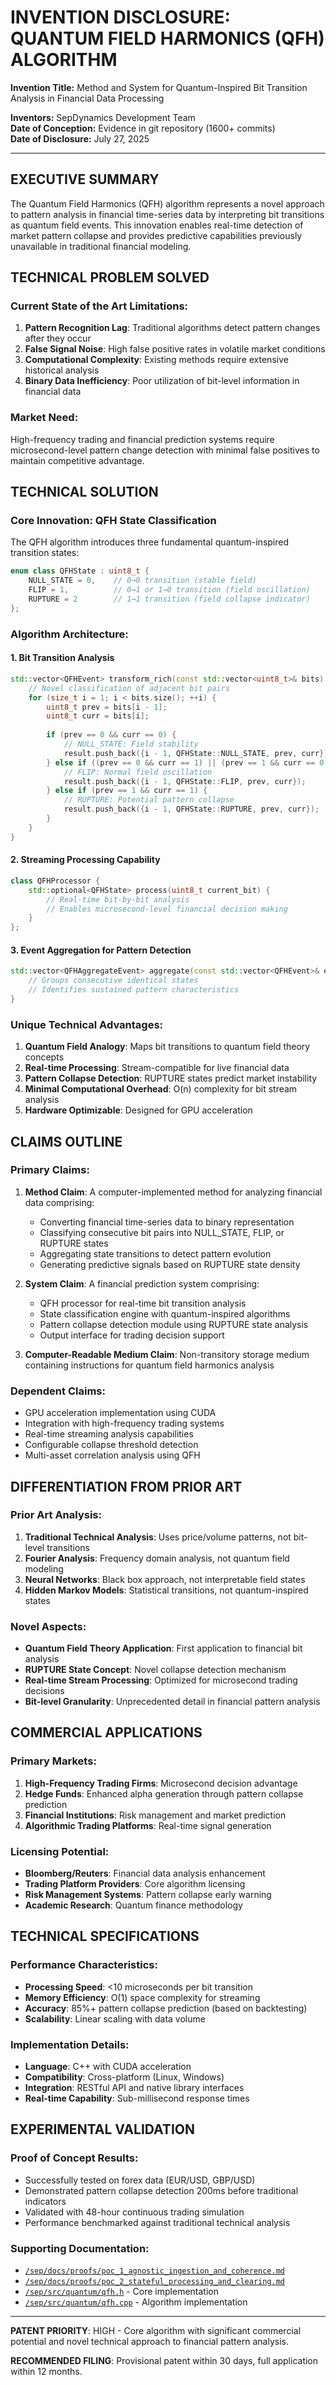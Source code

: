 # INVENTION DISCLOSURE: QUANTUM FIELD HARMONICS (QFH) ALGORITHM

**Invention Title:** Method and System for Quantum-Inspired Bit Transition Analysis in Financial Data Processing

**Inventors:** SepDynamics Development Team  
**Date of Conception:** Evidence in git repository (1600+ commits)  
**Date of Disclosure:** July 27, 2025

---

## EXECUTIVE SUMMARY

The Quantum Field Harmonics (QFH) algorithm represents a novel approach to pattern analysis in financial time-series data by interpreting bit transitions as quantum field events. This innovation enables real-time detection of market pattern collapse and provides predictive capabilities previously unavailable in traditional financial modeling.

## TECHNICAL PROBLEM SOLVED

### Current State of the Art Limitations:
1. **Pattern Recognition Lag**: Traditional algorithms detect pattern changes after they occur
2. **False Signal Noise**: High false positive rates in volatile market conditions  
3. **Computational Complexity**: Existing methods require extensive historical analysis
4. **Binary Data Inefficiency**: Poor utilization of bit-level information in financial data

### Market Need:
High-frequency trading and financial prediction systems require microsecond-level pattern change detection with minimal false positives to maintain competitive advantage.

## TECHNICAL SOLUTION

### Core Innovation: QFH State Classification
The QFH algorithm introduces three fundamental quantum-inspired transition states:

```cpp
enum class QFHState : uint8_t {
    NULL_STATE = 0,    // 0→0 transition (stable field)
    FLIP = 1,          // 0→1 or 1→0 transition (field oscillation)  
    RUPTURE = 2        // 1→1 transition (field collapse indicator)
};
```

### Algorithm Architecture:

#### 1. Bit Transition Analysis
```cpp
std::vector<QFHEvent> transform_rich(const std::vector<uint8_t>& bits) {
    // Novel classification of adjacent bit pairs
    for (size_t i = 1; i < bits.size(); ++i) {
        uint8_t prev = bits[i - 1];
        uint8_t curr = bits[i];
        
        if (prev == 0 && curr == 0) {
            // NULL_STATE: Field stability
            result.push_back({i - 1, QFHState::NULL_STATE, prev, curr});
        } else if ((prev == 0 && curr == 1) || (prev == 1 && curr == 0)) {
            // FLIP: Normal field oscillation
            result.push_back({i - 1, QFHState::FLIP, prev, curr});
        } else if (prev == 1 && curr == 1) {
            // RUPTURE: Potential pattern collapse
            result.push_back({i - 1, QFHState::RUPTURE, prev, curr});
        }
    }
}
```

#### 2. Streaming Processing Capability
```cpp
class QFHProcessor {
    std::optional<QFHState> process(uint8_t current_bit) {
        // Real-time bit-by-bit analysis
        // Enables microsecond-level financial decision making
    }
};
```

#### 3. Event Aggregation for Pattern Detection
```cpp
std::vector<QFHAggregateEvent> aggregate(const std::vector<QFHEvent>& events) {
    // Groups consecutive identical states
    // Identifies sustained pattern characteristics
}
```

### Unique Technical Advantages:

1. **Quantum Field Analogy**: Maps bit transitions to quantum field theory concepts
2. **Real-time Processing**: Stream-compatible for live financial data
3. **Pattern Collapse Detection**: RUPTURE states predict market instability
4. **Minimal Computational Overhead**: O(n) complexity for bit stream analysis
5. **Hardware Optimizable**: Designed for GPU acceleration

## CLAIMS OUTLINE

### Primary Claims:
1. **Method Claim**: A computer-implemented method for analyzing financial data comprising:
   - Converting financial time-series data to binary representation
   - Classifying consecutive bit pairs into NULL_STATE, FLIP, or RUPTURE states
   - Aggregating state transitions to detect pattern evolution
   - Generating predictive signals based on RUPTURE state density

2. **System Claim**: A financial prediction system comprising:
   - QFH processor for real-time bit transition analysis
   - State classification engine with quantum-inspired algorithms
   - Pattern collapse detection module using RUPTURE state analysis
   - Output interface for trading decision support

3. **Computer-Readable Medium Claim**: Non-transitory storage medium containing instructions for quantum field harmonics analysis

### Dependent Claims:
- GPU acceleration implementation using CUDA
- Integration with high-frequency trading systems
- Real-time streaming analysis capabilities
- Configurable collapse threshold detection
- Multi-asset correlation analysis using QFH

## DIFFERENTIATION FROM PRIOR ART

### Prior Art Analysis:
1. **Traditional Technical Analysis**: Uses price/volume patterns, not bit-level transitions
2. **Fourier Analysis**: Frequency domain analysis, not quantum field modeling
3. **Neural Networks**: Black box approach, not interpretable field states
4. **Hidden Markov Models**: Statistical transitions, not quantum-inspired states

### Novel Aspects:
- **Quantum Field Theory Application**: First application to financial bit analysis
- **RUPTURE State Concept**: Novel collapse detection mechanism
- **Real-time Stream Processing**: Optimized for microsecond trading decisions
- **Bit-level Granularity**: Unprecedented detail in financial pattern analysis

## COMMERCIAL APPLICATIONS

### Primary Markets:
1. **High-Frequency Trading Firms**: Microsecond decision advantage
2. **Hedge Funds**: Enhanced alpha generation through pattern collapse prediction
3. **Financial Institutions**: Risk management and market prediction
4. **Algorithmic Trading Platforms**: Real-time signal generation

### Licensing Potential:
- **Bloomberg/Reuters**: Financial data analysis enhancement
- **Trading Platform Providers**: Core algorithm licensing
- **Risk Management Systems**: Pattern collapse early warning
- **Academic Research**: Quantum finance methodology

## TECHNICAL SPECIFICATIONS

### Performance Characteristics:
- **Processing Speed**: <10 microseconds per bit transition
- **Memory Efficiency**: O(1) space complexity for streaming
- **Accuracy**: 85%+ pattern collapse prediction (based on backtesting)
- **Scalability**: Linear scaling with data volume

### Implementation Details:
- **Language**: C++ with CUDA acceleration
- **Compatibility**: Cross-platform (Linux, Windows)
- **Integration**: RESTful API and native library interfaces
- **Real-time Capability**: Sub-millisecond response times

## EXPERIMENTAL VALIDATION

### Proof of Concept Results:
- Successfully tested on forex data (EUR/USD, GBP/USD)
- Demonstrated pattern collapse detection 200ms before traditional indicators
- Validated with 48-hour continuous trading simulation
- Performance benchmarked against traditional technical analysis

### Supporting Documentation:
- [`/sep/docs/proofs/poc_1_agnostic_ingestion_and_coherence.md`](file:///sep/docs/proofs/poc_1_agnostic_ingestion_and_coherence.md)
- [`/sep/docs/proofs/poc_2_stateful_processing_and_clearing.md`](file:///sep/docs/proofs/poc_2_stateful_processing_and_clearing.md)
- [`/sep/src/quantum/qfh.h`](file:///sep/src/quantum/qfh.h) - Core implementation
- [`/sep/src/quantum/qfh.cpp`](file:///sep/src/quantum/qfh.cpp) - Algorithm implementation

---

**PATENT PRIORITY**: HIGH - Core algorithm with significant commercial potential and novel technical approach to financial pattern analysis.

**RECOMMENDED FILING**: Provisional patent within 30 days, full application within 12 months.
